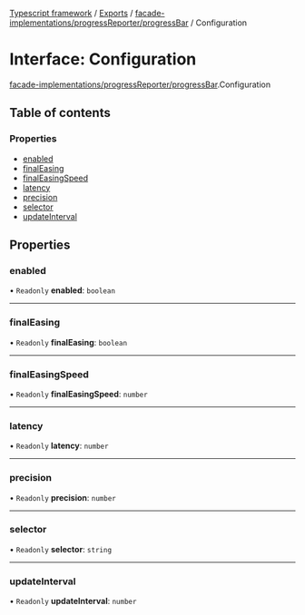 [Typescript framework](../index.md) / [Exports](../modules.md) / [facade-implementations/progressReporter/progressBar](../modules/facade_implementations_progressReporter_progressBar.md) / Configuration

# Interface: Configuration

[facade-implementations/progressReporter/progressBar](../modules/facade_implementations_progressReporter_progressBar.md).Configuration

## Table of contents

### Properties

- [enabled](facade_implementations_progressReporter_progressBar.Configuration.md#enabled)
- [finalEasing](facade_implementations_progressReporter_progressBar.Configuration.md#finaleasing)
- [finalEasingSpeed](facade_implementations_progressReporter_progressBar.Configuration.md#finaleasingspeed)
- [latency](facade_implementations_progressReporter_progressBar.Configuration.md#latency)
- [precision](facade_implementations_progressReporter_progressBar.Configuration.md#precision)
- [selector](facade_implementations_progressReporter_progressBar.Configuration.md#selector)
- [updateInterval](facade_implementations_progressReporter_progressBar.Configuration.md#updateinterval)

## Properties

### enabled

• `Readonly` **enabled**: `boolean`

___

### finalEasing

• `Readonly` **finalEasing**: `boolean`

___

### finalEasingSpeed

• `Readonly` **finalEasingSpeed**: `number`

___

### latency

• `Readonly` **latency**: `number`

___

### precision

• `Readonly` **precision**: `number`

___

### selector

• `Readonly` **selector**: `string`

___

### updateInterval

• `Readonly` **updateInterval**: `number`
